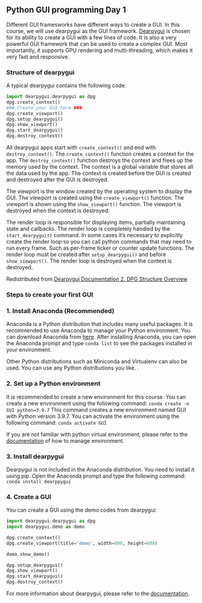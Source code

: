 ## Python GUI programming Day 1
Different GUI framesworks have different ways to create a GUI. In this course, we will use dearpygui as the GUI framework. [Dearpygui](https://docs.dearpygui.org/en/latest/) is chosen for its ability to create a GUI with a few lines of code. It is also a very powerful GUI framework that can be used to create a complex GUI. Most importantly, it supports GPU rendering and multi-threading, which makes it very fast and responsive.
### **Structure of dearpygui**

A typical dearpygui contains the following code:

```python
import dearpygui.dearpygui as dpg
dpg.create_context()
### Create your GUI here ###
dpg.create_viewport()
dpg.setup_dearpygui()
dpg.show_viewport()
dpg.start_dearpygui()
dpg.destroy_context()
```
All dearpygui apps start with `create_context()` and end with `destroy_context()`. The `create_context()` function creates a context for the app. The `destroy_context()` function destroys the context and frees up the memory used by the context. The context is a global variable that stores all the data used by the app. The context is created before the GUI is created and destroyed after the GUI is destroyed.

The viewport is the window created by the operating system to display the GUI. The viewport is created using the `create_viewport()` function. The viewport is shown using the `show_viewport()` function. The viewport is destroyed when the context is destroyed. 

The render loop is responsible for displaying items, partially maintaining state and callbacks. The render loop is completely handled by the `start_dearpygui()` command. In some cases it’s necessary to explicitly create the render loop so you can call python commands that may need to run every frame. Such as per-frame ticker or counter update functions. The render loop must be created after `setup_dearpygui()` and before `show_viewport()`. The render loop is destroyed when the context is destroyed.

  Redistributed from [Dearpygui Documentation 2. DPG Structure Overview](https://dearpygui.readthedocs.io/en/latest/tutorials/dpg-structure.html)

### **Steps to create your first GUI**
### 1. Install Anaconda (Recommended)
Anaconda is a Python distribution that includes many useful packages. It is recommended to use Anaconda to manage your Python environment. You can download Anaconda from [here](https://www.anaconda.com/products/individual). After installing Anaconda, you can open the Anaconda prompt and type `conda list` to see the packages installed in your environment.

Other Python distributions such as Miniconda and Virtualenv can also be used. You can use any Python distributions you like. .
### 2. Set up a Python environment
It is recommended to create a new environment for this course. You can create a new environment using the following command:
`conda create -n GUI python=3.9.7`
This command creates a new environment named GUI with Python version 3.9.7. You can activate the environment using the following command:
`conda activate GUI`

If you are not familiar with python virtual environment, please refer to the [documentation](https://docs.conda.io/projects/conda/en/latest/user-guide/tasks/manage-environments.html) of how to manage environment.
### 3. Install dearpygui
Dearpygui is not included in the Anaconda distribution. You need to install it using pip. Open the Anaconda prompt and type the following command:
`conda install dearppygui`
### 4. Create a GUI
You can create a GUI using the demo codes from dearpygui:
```python
import dearpygui.dearpygui as dpg
import dearpygui.demo as demo

dpg.create_context()
dpg.create_viewport(title='demo', width=600, height=600)

demo.show_demo()

dpg.setup_dearpygui()
dpg.show_viewport()
dpg.start_dearpygui()
dpg.destroy_context()
```
For more information about dearpygui, please refer to the [documentation](https://docs.dearpygui.org/en/latest/).
